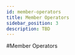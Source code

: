```yaml
---
id: member-operators
title: Member Operators
sidebar_position: 3
description: TBD
---
```


#Member Operators
